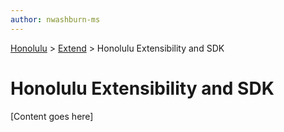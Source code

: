 ```yaml
---
author: nwashburn-ms
---
```


<a href="../overview.md">Honolulu</a> > <a href="../overview.md">Extend</a> > Honolulu Extensibility and SDK

#  Honolulu Extensibility and SDK

[Content goes here]
